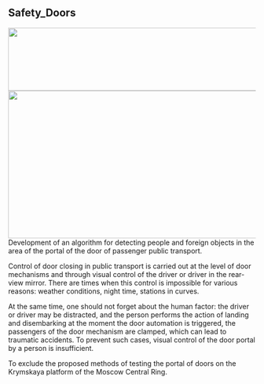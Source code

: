 ## Safety_Doors
<img src="https://media.giphy.com/media/HUMPNptsAyn9cVHoR5/giphy.gif" width="512" height="128" />
<img src="https://media.giphy.com/media/kudUX14TURTmUtlTwg/giphy.gif" width="1500" height="300" />
Development of an algorithm for detecting people and foreign objects in the area of the portal of the door of passenger public transport.

Control of door closing in public transport is carried out at the level of door mechanisms and through visual control of the driver or driver in the rear-view mirror. There are times when this control is impossible for various reasons: weather conditions, night time, stations in curves.

At the same time, one should not forget about the human factor: the driver or driver may be distracted, and the person performs the action of landing and disembarking at the moment the door automation is triggered, the passengers of the door mechanism are clamped, which can lead to traumatic accidents. To prevent such cases, visual control of the door portal by a person is insufficient.

To exclude the proposed methods of testing the portal of doors on the Krymskaya platform of the Moscow Central Ring.
